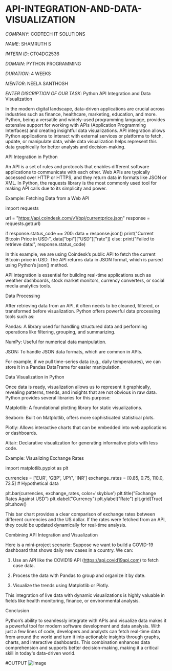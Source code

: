 # API-INTEGRATION-AND-DATA-VISUALIZATION

*COMPANY*: CODTECH IT SOLUTIONS

*NAME*: SHAMRUTH S

*INTERN ID*: CT04DG2536

*DOMAIN*: PYTHON PROGRAMMING

*DURATION*: 4 WEEKS

*MENTOR*: NEELA SANTHOSH 

*ENTER DISCRIPTION OF OUR TASK*: Python API Integration and Data Visualization

In the modern digital landscape, data-driven applications are crucial across industries such as finance, healthcare, marketing, education, and more. Python, being a versatile and widely-used programming language, provides extensive support for working with APIs (Application Programming Interfaces) and creating insightful data visualizations. API integration allows Python applications to interact with external services or platforms to fetch, update, or manipulate data, while data visualization helps represent this data graphically for better analysis and decision-making.

API Integration in Python

An API is a set of rules and protocols that enables different software applications to communicate with each other. Web APIs are typically accessed over HTTP or HTTPS, and they return data in formats like JSON or XML. In Python, the requests library is the most commonly used tool for making API calls due to its simplicity and power.

Example: Fetching Data from a Web API

import requests

url = "https://api.coindesk.com/v1/bpi/currentprice.json"
response = requests.get(url)

if response.status_code == 200:
    data = response.json()
    print("Current Bitcoin Price in USD:", data["bpi"]["USD"]["rate"])
else:
    print("Failed to retrieve data:", response.status_code)

In this example, we are using Coindesk’s public API to fetch the current Bitcoin price in USD. The API returns data in JSON format, which is parsed using Python’s json() method.

API integration is essential for building real-time applications such as weather dashboards, stock market monitors, currency converters, or social media analytics tools.

Data Processing

After retrieving data from an API, it often needs to be cleaned, filtered, or transformed before visualization. Python offers powerful data processing tools such as:

Pandas: A library used for handling structured data and performing operations like filtering, grouping, and summarizing.

NumPy: Useful for numerical data manipulation.

JSON: To handle JSON data formats, which are common in APIs.


For example, if we pull time-series data (e.g., daily temperatures), we can store it in a Pandas DataFrame for easier manipulation.

Data Visualization in Python

Once data is ready, visualization allows us to represent it graphically, revealing patterns, trends, and insights that are not obvious in raw data. Python provides several libraries for this purpose:

Matplotlib: A foundational plotting library for static visualizations.

Seaborn: Built on Matplotlib, offers more sophisticated statistical plots.

Plotly: Allows interactive charts that can be embedded into web applications or dashboards.

Altair: Declarative visualization for generating informative plots with less code.


Example: Visualizing Exchange Rates

import matplotlib.pyplot as plt

currencies = ['EUR', 'GBP', 'JPY', 'INR']
exchange_rates = [0.85, 0.75, 110.0, 73.5]  # Hypothetical data

plt.bar(currencies, exchange_rates, color='skyblue')
plt.title("Exchange Rates Against USD")
plt.xlabel("Currency")
plt.ylabel("Rate")
plt.grid(True)
plt.show()

This bar chart provides a clear comparison of exchange rates between different currencies and the US dollar. If the rates were fetched from an API, they could be updated dynamically for real-time analysis.

Combining API Integration and Visualization

Here is a mini-project scenario: Suppose we want to build a COVID-19 dashboard that shows daily new cases in a country. We can:

1. Use an API like the COVID19 API (https://api.covid19api.com) to fetch case data.


2. Process the data with Pandas to group and organize it by date.


3. Visualize the trends using Matplotlib or Plotly.



This integration of live data with dynamic visualizations is highly valuable in fields like health monitoring, finance, or environmental analysis.

Conclusion

Python’s ability to seamlessly integrate with APIs and visualize data makes it a powerful tool for modern software development and data analysis. With just a few lines of code, developers and analysts can fetch real-time data from around the world and turn it into actionable insights through graphs, charts, and interactive dashboards. This combination enhances data comprehension and supports better decision-making, making it a critical skill in today's data-driven world.

#OUTPUT
![Image](https://github.com/user-attachments/assets/c69e0016-bb75-4281-b40f-9592cc159678)

